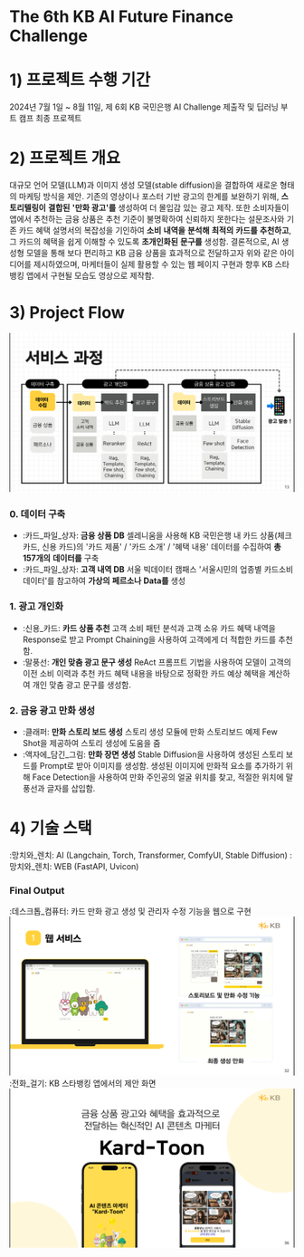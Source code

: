 # The 6th KB AI Future Finance Challenge
# 1) 프로젝트 수행 기간
2024년 7월 1일 ~ 8월 11일, 제 6회 KB 국민은행 AI Challenge 제출작 및 딥러닝 부트 캠프 최종 프로젝트
# 2) 프로젝트 개요
대규모 언어 모델(LLM)과 이미지 생성 모델(stable diffusion)을 결합하여 새로운 형태의 마케팅 방식을 제안.
기존의 영상이나 포스터 기반 광고의 한계를 보완하기 위해, **스토리텔링이** **결합된** **'만화 광고'를** 생성하여 더 몰입감 있는 광고 제작.
또한 소비자들이 앱에서 추천하는 금융 상품은 추천 기준이 불명확하여 신뢰하지 못한다는 설문조사와 기존 카드 혜택 설명서의 복잡성을 기인하여 **소비** **내역을** **분석해** **최적의** **카드를** **추천하고**, 그 카드의 혜택을 쉽게 이해할 수 있도록 **초개인화된** **문구를** 생성함.
결론적으로, AI 생성형 모델을 통해 보다 편리하고 KB 금융 상품을 효과적으로 전달하고자 위와 같은 아이디어를 제시하였으며, 마케터들이 실제 활용할 수 있는 웹 페이지 구현과 향후 KB 스타뱅킹 앱에서 구현될 모습도 영상으로 제작함.
# 3) Project Flow

![image](피그마_사진/서비스흐름도.PNG)
### 0. 데이터 구축
+ :카드_파일_상자: **금융 상품 DB**
셀레니움을 사용해 KB 국민은행 내 카드 상품(체크 카드, 신용 카드)의 '카드 제품' / '카드 소개' / '혜택 내용' 데이터를 수집하여 **총** **157개의** **데이터를** 구축
+ :카드_파일_상자: **고객 내역 DB**
서울 빅데이터 캠패스 '서울시민의 업종별 카드소비 데이터'를 참고하여 **가상의** **페르소나** **Data를** 생성
### 1. 광고 개인화
+ :신용_카드: **카드 상품 추천**
고객 소비 패턴 분석과 고객 소유 카드 혜택 내역을  Response로 받고 Prompt Chaining을 사용하여 고객에게 더 적합한 카드를 추천함.
+ :말풍선: **개인 맞춤 광고 문구 생성**
ReAct 프롬프트 기법을 사용하여 모델이 고객의 이전 소비 이력과 추천 카드 혜택 내용을 바탕으로 정확한 카드 예상 혜택을 계산하여 개인 맞춤 광고 문구를 생성함.
### 2. 금융 광고 만화 생성
+ :클래퍼: **만화 스토리 보드 생성**
스토리 생성 모듈에 만화 스토리보드 예제 Few Shot을 제공하여 스토리 생성에 도움을 줌
+ :액자에_담긴_그림: **만화 장면 생성**
Stable Diffusion을 사용하여 생성된 스토리 보드를 Prompt로 받아 이미지를 생성함.
생성된 이미지에 만화적 요소를 추가하기 위해 Face Detection을 사용하여 만화 주인공의 얼굴 위치를 찾고, 적절한 위치에 말풍선과 글자를 삽입함.
# 4) 기술 스택
:망치와_렌치: AI (Langchain, Torch, Transformer, ComfyUI, Stable Diffusion)
:망치와_렌치: WEB (FastAPI, Uvicon)
### Final Output
:데스크톱_컴퓨터: 카드 만화 광고 생성 및 관리자 수정 기능을 웹으로 구현
![image](피그마_사진/웹구현.PNG)
:전화_걸기: KB 스타뱅킹 앱에서의 제안 화면
![image](피그마_사진/앱구현.PNG)
